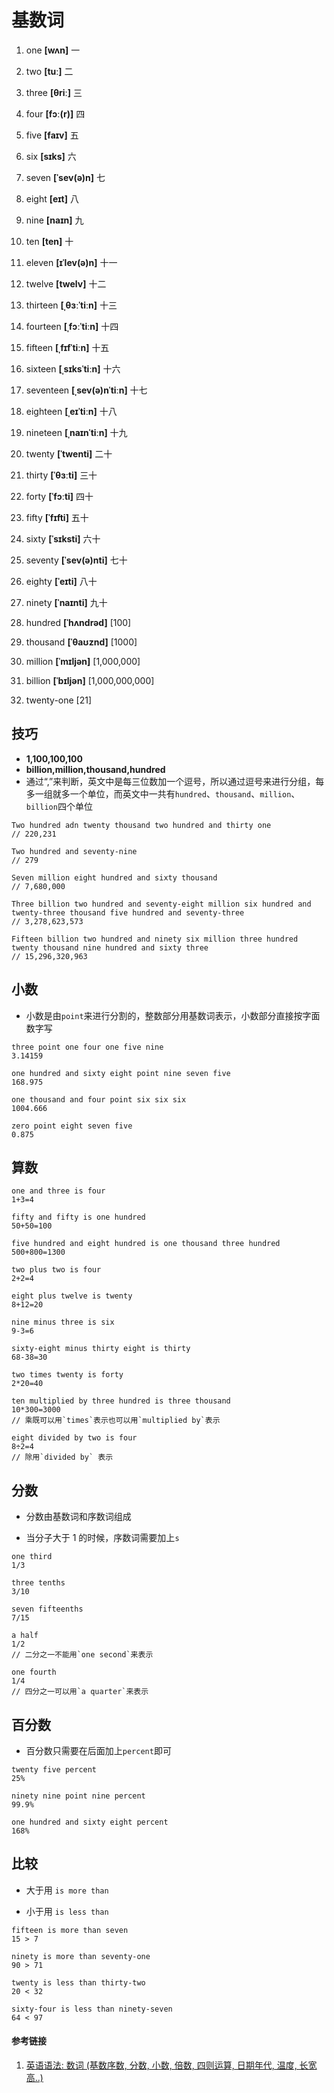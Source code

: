 # 基数词

1. one **[wʌn]** 一

2. two **[tuː]** 二

3. three **[θriː]** 三

4. four **[fɔː(r)]** 四

5. five **[faɪv]** 五

6. six **[sɪks]** 六

7. seven **[ˈsev(ə)n]** 七

8. eight **[eɪt]** 八

9. nine **[naɪn]** 九

10. ten **[ten]** 十

11. eleven **[ɪˈlev(ə)n]** 十一

12. twelve **[twelv]** 十二

13. thirteen **[ˌθɜːˈtiːn]** 十三

14. fourteen **[ˌfɔːˈtiːn]** 十四

15. fifteen **[ˌfɪfˈtiːn]** 十五

16. sixteen **[ˌsɪksˈtiːn]** 十六

17. seventeen **[ˌsev(ə)nˈtiːn]** 十七

18. eighteen **[ˌeɪˈtiːn]** 十八

19. nineteen **[ˌnaɪnˈtiːn]** 十九

20. twenty **[ˈtwenti]** 二十

21. thirty **[ˈθɜːti]** 三十

22. forty **[ˈfɔːti]** 四十

23. fifty **[ˈfɪfti]** 五十

24. sixty **[ˈsɪksti]** 六十

25. seventy **[ˈsev(ə)nti]** 七十

26. eighty **[ˈeɪti]** 八十

27. ninety **[ˈnaɪnti]** 九十

28. hundred **[ˈhʌndrəd]** [100]

29. thousand **[ˈθaʊznd]** [1000]

30. million **[ˈmɪljən]** [1,000,000]

31. billion **[ˈbɪljən]** [1,000,000,000]

32. twenty-one [21]

## 技巧

- **1,100,100,100**
- **billion,million,thousand,hundred**
- 通过“,”来判断，英文中是每三位数加一个逗号，所以通过逗号来进行分组，每多一组就多一个单位，而英文中一共有`hundred`、`thousand`、`million`、`billion`四个单位

```
Two hundred adn twenty thousand two hundred and thirty one
// 220,231

Two hundred and seventy-nine
// 279

Seven million eight hundred and sixty thousand
// 7,680,000

Three billion two hundred and seventy-eight million six hundred and twenty-three thousand five hundred and seventy-three
// 3,278,623,573

Fifteen billion two hundred and ninety six million three hundred twenty thousand nine hundred and sixty three
// 15,296,320,963
```

## 小数

- 小数是由`point`来进行分割的，整数部分用基数词表示，小数部分直接按字面数字写

```
three point one four one five nine
3.14159

one hundred and sixty eight point nine seven five
168.975

one thousand and four point six six six
1004.666

zero point eight seven five
0.875
```

## 算数

```
one and three is four
1+3=4

fifty and fifty is one hundred
50+50=100

five hundred and eight hundred is one thousand three hundred
500+800=1300
```

```
two plus two is four
2+2=4

eight plus twelve is twenty
8+12=20

nine minus three is six
9-3=6

sixty-eight minus thirty eight is thirty
68-38=30

two times twenty is forty
2*20=40

ten multiplied by three hundred is three thousand
10*300=3000
// 乘既可以用`times`表示也可以用`multiplied by`表示

eight divided by two is four
8÷2=4
// 除用`divided by` 表示
```

## 分数

- 分数由基数词和序数词组成

- 当分子大于 1 的时候，序数词需要加上`s`

```
one third
1/3

three tenths
3/10

seven fifteenths
7/15

a half
1/2
// 二分之一不能用`one second`来表示

one fourth
1/4
// 四分之一可以用`a quarter`来表示
```

## 百分数

- 百分数只需要在后面加上`percent`即可

```
twenty five percent
25%

ninety nine point nine percent
99.9%

one hundred and sixty eight percent
168%
```

## 比较

- 大于用 `is more than`

- 小于用 `is less than`

```
fifteen is more than seven
15 > 7

ninety is more than seventy-one
90 > 71

twenty is less than thirty-two
20 < 32

sixty-four is less than ninety-seven
64 < 97
```

#### 参考链接

1. [英语语法: 数词 (基数序数, 分数, 小数, 倍数, 四则运算, 日期年代, 温度, 长宽高..)](https://www.bilibili.com/Video/BV1bU4y1w7dD?spm_id_from=333.999.0.0&vd_source=42ac8d16f0df491c6ce0afc21c1143e1)
